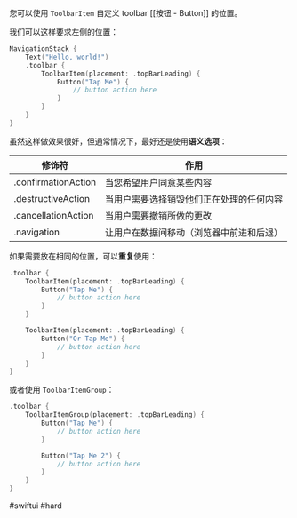 您可以使用 `ToolbarItem` 自定义 toolbar [[按钮 - Button]] 的位置。

我们可以这样要求左侧的位置：

```swift
NavigationStack {
    Text("Hello, world!")
    .toolbar {
        ToolbarItem(placement: .topBarLeading) {
            Button("Tap Me") {
                // button action here
            }
        }
    }
}
```

虽然这样做效果很好，但通常情况下，最好还是使用**语义选项**：

| 修饰符 | 作用 |
| ---- | ---- |
| .confirmationAction | 当您希望用户同意某些内容 |
| .destructiveAction | 当用户需要选择销毁他们正在处理的任何内容 |
| .cancellationAction | 当用户需要撤销所做的更改 |
| .navigation | 让用户在数据间移动（浏览器中前进和后退） |

如果需要放在相同的位置，可以**重复**使用：

```swift
.toolbar {
    ToolbarItem(placement: .topBarLeading) {
        Button("Tap Me") {
            // button action here
        }
    }

    ToolbarItem(placement: .topBarLeading) {
        Button("Or Tap Me") {
            // button action here
        }
    }
}
```

或者使用 `ToolbarItemGroup`：

```swift
.toolbar {
    ToolbarItemGroup(placement: .topBarLeading) {
        Button("Tap Me") {
            // button action here
        }

        Button("Tap Me 2") {
            // button action here
        }
    }
}
```

#swiftui #hard 
